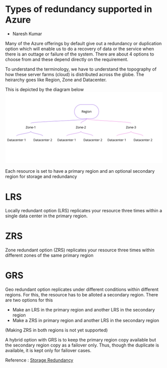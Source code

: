 #  Types of redundancy supported in Azure
- Naresh Kumar

Many of the Azure offerings by default give out a redundancy or duplication option which will enable us to do a recovery of data or the service when there is an outtage or failure of the system. 
There are about 4 options to choose from and these depend directly on the requirement.

To understand the terminology, we have to understand the topography of how these server farms (cloud) is distributed across the globe. The heirarchy goes like Region, Zone and Datacenter. 

This is depicted by the diagram below
![Redundancy](./.assets/sample-board-azure-redundancy1.jpg)

Each resource is set to have a primary region and an optional secondary region for storage and redundancy

# LRS
Locally redundant option (LRS) replicates your resource three times within a single data center in the primary region.

# ZRS
Zone redundant option (ZRS) replicates your resource three times within different zones of the same primary region 

# GRS
Geo redundant option replicates under different conditions within different regions. For this, the resource has to be alloted a secondary region.
There are two options for this

- Make an LRS in the primary region and another LRS in the secondary region 
- Make a ZRS in primary region and another LRS in the secondary region 

(Making ZRS in both regions is not yet supported)

A hybrid option with GRS is to keep the primary region copy available but the secondary region copy as a failover only. Thus, though the duplicate is available, it is kept only for failover cases. 


Reference : 
[Storage Redundancy](https://learn.microsoft.com/en-us/azure/storage/common/storage-redundancy)